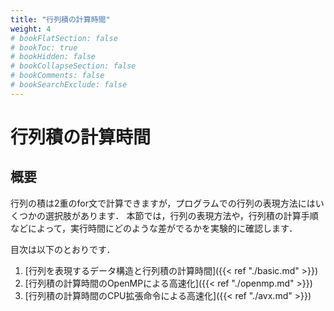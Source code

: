 ```yaml
---
title: "行列積の計算時間"
weight: 4
# bookFlatSection: false
# bookToc: true
# bookHidden: false
# bookCollapseSection: false
# bookComments: false
# bookSearchExclude: false
---
```


# 行列積の計算時間

## 概要

行列の積は2重のfor文で計算できますが，プログラムでの行列の表現方法にはいくつかの選択肢があります．
本節では，行列の表現方法や，行列積の計算手順などによって，実行時間にどのような差がでるかを実験的に確認します．

目次は以下のとおりです．

1. [行列を表現するデータ構造と行列積の計算時間]({{< ref "./basic.md" >}})
1. [行列積の計算時間のOpenMPによる高速化]({{< ref "./openmp.md" >}})
1. [行列積の計算時間のCPU拡張命令による高速化]({{< ref "./avx.md" >}})
